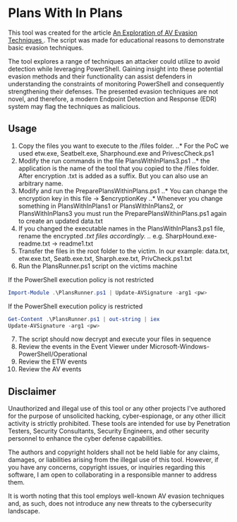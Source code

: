 # Plans With In Plans
This tool was created for the article [An Exploration of AV Evasion Techniques ](https://www.scip.ch/en/?labs.20230413). The script was made for educational reasons to demonstrate basic evasion techniques.

The tool explores a range of techniques an attacker could utilize to avoid detection while leveraging PowerShell. Gaining insight into these potential evasion methods and their functionality can assist defenders in understanding the constraints of monitoring PowerShell and consequently strengthening their defenses. The presented evasion techniques are not novel, and therefore, a modern Endpoint Detection and Response (EDR) system may flag the techniques as malicious.

## Usage
1. Copy the files you want to execute to the /files folder. 
..* For the PoC we used etw.exe, Seatbelt.exe, Sharphound.exe and PrivescCheck.ps1
2. Modify the run commands in the file PlansWithInPlans3.ps1
..* the application is the name of the tool that you copied to the /files folder. After encryption .txt is added as a suffix. But you can also use an arbitrary name.
3. Modify and run the PreparePlansWithinPlans.ps1
..* You can change the encryption key in this file -> $encryptionKey
..* Whenever you change something in PlansWithInPlans1 or PlansWithInPlans2, or PlansWithInPlans3 you must run the PreparePlansWithinPlans.ps1 again to create an updated data.txt
4. If you changed the executable names in the PlansWithInPlans3.ps1 file, rename the encrypted *.txt files accordingly.
..* e.g. SharpHound.exe-readme.txt -> readme1.txt
5. Transfer the files in the root folder to the victim. In our example: data.txt, etw.exe.txt, Seatb.exe.txt, Sharph.exe.txt, PrivCheck.ps1.txt
6. Run the PlansRunner.ps1 script on the victims machine

If the PowerShell execution policy is not restricted 
```Powershell
Import-Module .\PlansRunner.ps1 | Update-AVSignature -arg1 <pw>
```

If the PowerShell execution policy is restricted
```Powershell
Get-Content .\PlansRunner.ps1 | out-string | iex
Update-AVSignature -arg1 <pw>
```
7. The script should now decrypt and execute your files in sequence
8. Review the events in the Event Viewer under Microsoft-Windows-PowerShell/Operational
9. Review the ETW events
10. Review the AV events

## Disclaimer
Unauthorized and illegal use of this tool or any other projects I've authored for the purpose of unsolicited hacking, cyber-espionage, or any other illicit activity is strictly prohibited. These tools are intended for use by Penetration Testers, Security Consultants, Security Engineers, and other security personnel to enhance the cyber defense capabilities.

The authors and copyright holders shall not be held liable for any claims, damages, or liabilities arising from the illegal use of this tool. However, if you have any concerns, copyright issues, or inquiries regarding this software, I am open to collaborating in a responsible manner to address them.

It is worth noting that this tool employs well-known AV evasion techniques and, as such, does not introduce any new threats to the cybersecurity landscape.
